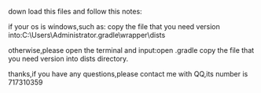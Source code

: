 down load this files and follow this notes:

if your os is windows,such as:
copy the file that you need version into:C:\Users\Administrator\.gradle\wrapper\dists

otherwise,please open the terminal and input:open .gradle 
copy the file that you need version into dists directory.


thanks,if you have any questions,please contact me with QQ,its number is 717310359